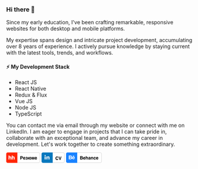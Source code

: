 ### Hi there 👋

Since my early education, I've been crafting remarkable, responsive websites for both desktop and mobile platforms.

My expertise spans design and intricate project development, accumulating over 8 years of experience.
I actively pursue knowledge by staying current with the latest tools, trends, and workflows.


#### ⚡ My Development Stack
* React JS
* React Native
* Redux & Flux
* Vue JS
* Node JS 
* TypeScript

You can contact me via email through my website or connect with me on LinkedIn.
I am eager to engage in projects that I can take pride in, collaborate with an exceptional team, and advance my career in development.
Let's work together to create something extraordinary.


[![HH.ru](/badges/hh_link.png)](https://hh.ru/resume/9f805d08ff0c1a3eca0039ed1f367a7a624d78)  [![LinkedIn](/badges/linkedin.png)](https://www.linkedin.com/in/toropanov/)  [![Behance](/badges/behance.png)](https://www.behance.net/toropanov)
